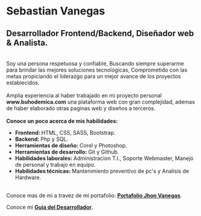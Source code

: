 <h1>Sebastian Vanegas</h1>
<h2>Desarrollador Frontend/Backend, Diseñador web & Analista.</h2>
<br>
Soy una persona respetuosa y confiable, Buscando siempre superarme para brindar las mejores soluciones tecnológicas, Comprometido con las metas propiciando el liderazgo para un mejor avance de los proyectos establecidos.
<br><br>
Amplia experiencia al haber trabajado en mi proyecto personal <strong>www.buhodemica.com</strong> una plataforma web con gran complejidad, ademas de haber elaborado otras paginas web y diseños a terceros.
<br><br>
<strong>Conoce un poco acerca de mis habilidades:</strong>
<br>
<ul>
  <li><strong>Frontend: </strong>HTML, CSS, SASS, Bootstrap.</li>
  <li><strong>Backend: </strong>Php y SQL.</li>
  <li><strong>Herramientas de diseño: </strong>Corel y Photoshop.</li>
  <li><strong>Herramientas de desarrollo: </strong>Git y Github.</li>
  <li><strong>Habilidades laborales: </strong>Administracion T.I., Soporte Webmaster, Manejo de personal y trabajo en equipo.</li>
  <li><strong>Habilidades técnicas: </strong>Mantenimiento preventivo de pc's y Analisis de Hardware.</li>
</ul>
<br>
Conoce mas de mi a travez de mi portafolio: <a href="https://bigjack2.github.io/portafolio_vanegas.github.io/"><strong>Portafolio Jhon Vanegas</strong></a>.

Conoce mi <a href="https://bigjack2.github.io/guia-del-desarrollador/"><strong>Guia del Desarrollador</strong></a>.
